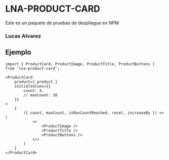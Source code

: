 # LNA-PRODUCT-CARD

Este es un paquete de pruebas de despliegue en NPM

### Lucas Alvarez

## Ejemplo

```
import { ProductCard, ProductImage, ProductTitle, ProductButtons } from 'lna-product-card';
```

```
<ProductCard 
    product={ product }
    initialValues={{
        count: 4,
        // maxCount: 10
    }}
>
    {
        ({ count, maxCount, isMaxCountReached, reset, increaseBy }) => (
            <>
                <ProductImage />
                <ProductTitle />
                <ProductButtons />
            </>
        )
    }
</ProductCard>
```